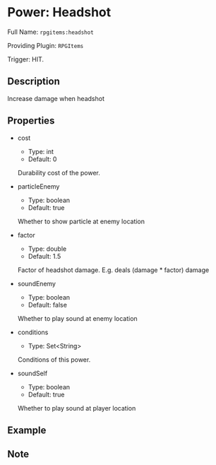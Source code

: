 # Power: Headshot

<!-- This file is generated ingame by `/rpgitem gen-wiki`. -->
<!-- Please only edit between "beginCustomXXXX" and "endCustomXXXX".  -->
<!-- If you want to edit description of this power or property, -->
<!-- please edit corresponding section in "resources/lang/en_US.yml" -->

Full Name: `rpgitems:headshot`

Providing Plugin: `RPGItems`

Trigger: HIT.

<!-- beginCustomHeader -->
<!-- endCustomHeader -->

## Description

Increase damage when headshot
<!-- beginCustomDescription -->
<!-- endCustomDescription -->

## Properties

* cost

  * Type: int
  * Default: 0

  Durability cost of the power.

* particleEnemy

  * Type: boolean
  * Default: true

  Whether to show particle at enemy location

* factor

  * Type: double
  * Default: 1.5

  Factor of headshot damage. E.g. deals (damage * factor) damage

* soundEnemy

  * Type: boolean
  * Default: false

  Whether to play sound at enemy location

* conditions

  * Type: Set&lt;String&gt;

  Conditions of this power.

* soundSelf

  * Type: boolean
  * Default: true

  Whether to play sound at player location

<!-- beginCustomProperties -->
<!-- endCustomProperties -->

## Example

<!-- beginCustomExample -->
<!-- endCustomExample -->

## Note

<!-- beginCustomNote -->
<!-- endCustomNote -->